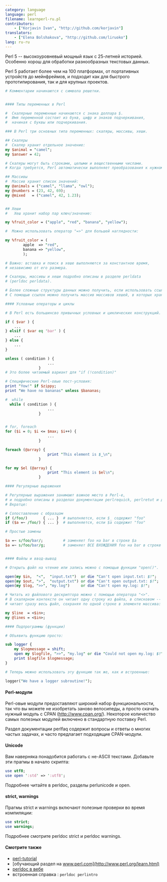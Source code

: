 ```yaml
---
category: language
language: perl
filename: learnperl-ru.pl
contributors:
    - ["Korjavin Ivan", "http://github.com/korjavin"]
translators:
    - ["Elena Bolshakova", "http://github.com/liruoko"]
lang: ru-ru
---
```


Perl 5 -- высокоуровневый мощный язык с 25-летней историей.
Особенно хорош для обработки разнообразных текстовых данных.

Perl 5 работает более чем на 100 платформах, от портативных устройств
до мейнфреймов, и подходит как для быстрого прототипирования,
так и для крупных проектов.

```perl
# Комментарии начинаются с символа решетки.


#### Типы переменных в Perl

#  Скалярные переменные начинаются с знака доллара $.
#  Имя переменной состоит из букв, цифр и знаков подчеркивания,
#  начиная с буквы или подчеркивания.

### В Perl три основных типа переменных: скаляры, массивы, хеши.

## Скаляры
#  Скаляр хранит отдельное значение:
my $animal = "camel";
my $answer = 42;

# Скаляры могут быть строками, целыми и вещественными числами.
# Когда требуется, Perl автоматически выполняет преобразования к нужному типу.

## Массивы
#  Массив хранит список значений:
my @animals = ("camel", "llama", "owl");
my @numbers = (23, 42, 69);
my @mixed   = ("camel", 42, 1.23);


## Хеши
#   Хеш хранит набор пар ключ/значение:

my %fruit_color = ("apple", "red", "banana", "yellow");

#  Можно использовать оператор "=>" для большей наглядности:

my %fruit_color = (
        apple  => "red",
        banana => "yellow",
        );

# Важно: вставка и поиск в хеше выполняются за константное время,
# независимо от его размера.

# Скаляры, массивы и хеши подробно описаны в разделе perldata
# (perldoc perldata).

# Более сложные структуры данных можно получить, если использовать ссылки.
# С помощью ссылок можно получить массив массивов хешей, в которых хранятся другие хеши.

#### Условные операторы и циклы

# В Perl есть большинсво привычных условных и циклических конструкций.

if ( $var ) {
    ...
} elsif ( $var eq 'bar' ) {
    ...
} else {
    ...
}

unless ( condition ) {
                   ...
               }
# Это более читаемый вариант для "if (!condition)"

# Специфические Perl-овые пост-условия:
print "Yow!" if $zippy;
print "We have no bananas" unless $bananas;

#  while
  while ( condition ) {
                   ...
               }


# for, foreach
for ($i = 0; $i <= $max; $i++) {
                   ...
               }

foreach (@array) {
                   print "This element is $_\n";
               }

for my $el (@array) {
                   print "This element is $el\n";
               }

#### Регулярные выражения

# Регулярные выражения занимают важное место в Perl-е,
# и подробно описаны в разделах документации perlrequick, perlretut и других.
# Вкратце:

# Сопоставление с образцом
if (/foo/)       { ... }  # выполняется, если $_ содержит "foo"
if ($a =~ /foo/) { ... }  # выполняется, если $a содержит "foo"

# Простые замены

$a =~ s/foo/bar/;         # заменяет foo на bar в строке $a
$a =~ s/foo/bar/g;        # заменяет ВСЕ ВХОЖДЕНИЯ foo на bar в строке $a


#### Файлы и ввод-вывод

# Открыть файл на чтение или запись можно с помощью функции "open()".

open(my $in,  "<",  "input.txt")  or die "Can't open input.txt: $!";
open(my $out, ">",  "output.txt") or die "Can't open output.txt: $!";
open(my $log, ">>", "my.log")     or die "Can't open my.log: $!";

# Читать из файлового дескриптора можно с помощью оператора "<>".
# В скалярном контексте он читает одну строку из файла, в списковом --
# читает сразу весь файл, сохраняя по одной строке в элементе массива:

my $line  = <$in>;
my @lines = <$in>;

#### Подпрограммы (функции)

# Объявить функцию просто:

sub logger {
    my $logmessage = shift;
    open my $logfile, ">>", "my.log" or die "Could not open my.log: $!";
    print $logfile $logmessage;
}

# Теперь можно использовать эту функцию так же, как и встроенные:

logger("We have a logger subroutine!");
```

#### Perl-модули

Perl-овые модули предоставляют широкий набор функциональности,
так что вы можете не изобретать заново велосипеды, а просто скачать
нужный модуль с CPAN (http://www.cpan.org/).
Некоторое количество самых полезных модулей включено в стандартную
поставку Perl.

Раздел документации perlfaq содержит вопросы и ответы о многих частых
задачах, и часто предлагает подходящие CPAN-модули.


#### Unicode

Вам наверняка понадобится работать с не-ASCII текстами.
Добавьте эти прагмы в начало скрипта:

```perl
use utf8;
use open ':std' => ':utf8';
```

Подробнее читайте в perldoc, разделы perlunicode и open.


#### strict, warnings

Прагмы strict и warnings включают полезные проверки во время компиляции:

```perl
use strict;
use warnings;
```

Подробнее смотрите perldoc strict и perldoc warnings.


#### Смотрите также

 - [perl-tutorial](http://perl-tutorial.org/)
 - [обучающий раздел на www.perl.com](http://www.perl.org/learn.html)
 - [perldoc в вебе](http://perldoc.perl.org/)
 - встроенная справка : `perldoc perlintro`
